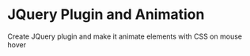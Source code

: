 # JQuery Plugin and Animation

Create JQuery plugin and make it animate elements with CSS on mouse hover
